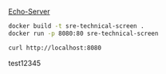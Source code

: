 [Echo-Server](https://ealenn.github.io/Echo-Server/pages/quick-start/docker.html)

``` bash
docker build -t sre-technical-screen .
docker run -p 8080:80 sre-technical-screen

curl http://localhost:8080
```
test12345